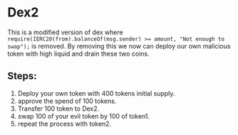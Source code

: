 # Dex2    
This is a modified version of dex where `require(IERC20(from).balanceOf(msg.sender) >= amount, "Not enough to swap");` is removed.
By removing this we now can deploy our own malicious token with high liquid and drain these two coins.
## Steps:
1. Deploy your own token with 400 tokens initial supply.
2. approve the spend of 100 tokens.
3. Transfer 100 token to Dex2.
4. swap 100 of your evil token by 100 of token1.
5. repeat the process with token2.
